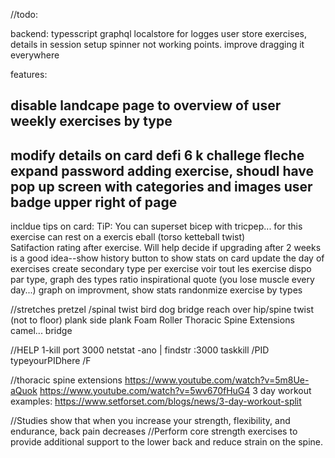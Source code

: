 //todo:

backend:
typesscript
graphql
localstore for logges user
store exercises, details in session
setup spinner not working
points. improve dragging it everywhere


features:

disable landcape
page to overview of user weekly exercises by type
--
modify details on card
defi 6 k challege 
fleche expand
password
adding exercise, shoudl have pop up screen with categories and images
user badge upper right of page
--------------
incldue tips on card: TiP: You can superset bicep with tricpep...
                           for this exercise can rest on a exercis eball (torso ketteball twist)    
Satifaction rating after exercise. Will help decide if upgrading after 2 weeks is a good idea--show history
button to show stats on card
update the day of exercises
create secondary type per exercise
voir tout les exercise dispo par type, graph des types ratio
inspirational quote (you lose muscle every day...)
graph on improvment, show stats
randonmize exercise by types



//stretches
pretzel /spinal twist
bird dog
bridge reach over
hip/spine twist (not to floor)
plank
side plank
Foam Roller Thoracic Spine Extensions
camel...
bridge

//HELP
1-kill port 3000
netstat -ano | findstr :3000
taskkill /PID typeyourPIDhere /F

//thoracic spine extensions
https://www.youtube.com/watch?v=5m8Ue-aQuok
https://www.youtube.com/watch?v=5wv670fHuG4
3 day workout examples: https://www.setforset.com/blogs/news/3-day-workout-split


 //Studies show that when you increase your strength, flexibility, and endurance, back pain decreases
 //Perform core strength exercises to provide additional support to the lower back and reduce strain on the spine.